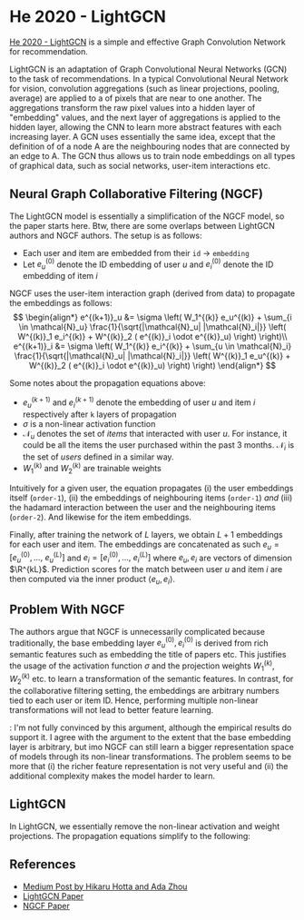 # He 2020 - LightGCN

[He 2020 - LightGCN](https://arxiv.org/pdf/2002.02126.pdf) is a simple and effective Graph Convolution Network for recommendation.


LightGCN is an adaptation of Graph Convolutional Neural Networks (GCN) to the task of recommendations. In a typical Convolutional Neural Network for vision, convolution aggregations (such as linear projections, pooling, average) are applied to a <neighbourhood> of pixels that are near to one another. The aggregations transform the raw pixel values into a hidden layer of "embedding" values, and the next layer of aggregations is applied to the hidden layer, allowing the CNN to learn more abstract features with each increasing layer. A GCN uses essentially the same idea, except that the definition of <neighbourhood> of a node A are the neighbouring nodes that are connected by an edge to A. The GCN thus allows us to train node embeddings on all types of graphical data, such as social networks, user-item interactions etc.

## Neural Graph Collaborative Filtering (NGCF)

The LightGCN model is essentially a simplification of the NGCF model, so the paper starts here. Btw, there are some overlaps between LightGCN authors and NGCF authors. The setup is as follows:
- Each user and item are embedded from their `id` -> `embedding`
- Let $e_u^{(0)}$ denote the ID embedding of user $u$ and $e_i^{(0)}$ denote the ID embedding of item $i$

NGCF uses the user-item interaction graph (derived from data) to propagate the embeddings as follows:
$$
\begin{align*}
    e^{(k+1)}_u &= \sigma \left(
        W_1^{(k)} e_u^{(k)} + \sum_{i \in \mathcal{N}_u} \frac{1}{\sqrt{|\mathcal{N}_u| |\mathcal{N}_i|}} 
        \left(
            W^{(k)}_1 e_i^{(k)} + W^{(k)}_2 ( e^{(k)}_i \odot e^{(k)}_u)
        \right)
    \right)\\
    e^{(k+1)}_i &= \sigma \left(
        W_1^{(k)} e_i^{(k)} + \sum_{u \in \mathcal{N}_i} \frac{1}{\sqrt{|\mathcal{N}_u| |\mathcal{N}_i|}} 
        \left(
            W^{(k)}_1 e_u^{(k)} + W^{(k)}_2 ( e^{(k)}_i \odot e^{(k)}_u)
        \right)
    \right)
\end{align*}
$$

Some notes about the propagation equations above:
- $e^{(k+1)}_u$ and $e^{(k+1)}_i$ denote the embedding of user $u$ and item $i$ respectively after `k` layers of propagation
- $\sigma$ is a non-linear activation function
- $\mathcal{N}_u$ denotes the set of *items* that interacted with user $u$. For instance, it could be all the items the user purchased within the past 3 months. $\mathcal{N}_i$ is the set of *users* defined in a similar way.
- $W^{(k)}_1$ and $W^{(k)}_2$ are trainable weights

Intuitively for a given user, the equation propagates (i) the user embeddings itself (`order-1`), (ii) the embeddings of neighbouring items (`order-1`) *and* (iii) the hadamard interaction between the user and the neighbouring items (`order-2`). And likewise for the item embeddings.

Finally, after training the network of $L$ layers, we obtain $L+1$ embeddings for each user and item. The embeddings are concatenated as such $e_u = [e_u^{(0)}, ...,\ e_u^{(L)}]$ and $e_i = [e_i^{(0)}, ...,\ e_i^{(L)}]$ where $e_u, e_i$ are vectors of dimension $\R^{kL}$. Prediction scores for the match between user $u$ and item $i$ are then computed via the inner product $\langle e_u, e_i \rangle$.

## Problem With NGCF

The authors argue that NGCF is unnecessarily complicated because traditionally, the base embedding layer $e_u^{(0)}, e_i^{(0)}$ is derived from rich semantic features such as embedding the title of papers etc. This justifies the usage of the activation function $\sigma$ and the projection weights $W^{(k)}_1, W^{(k)}_2$ etc. to learn a transformation of the semantic features. In contrast, for the collaborative filtering setting, the embeddings are arbitrary numbers tied to each user or item ID. Hence, performing multiple non-linear transformations will not lead to better feature learning.

<Note>: I'm not fully convinced by this argument, although the empirical results do support it. I agree with the argument to the extent that the base embedding layer is arbitrary, but imo NGCF can still learn a bigger representation space of models through its non-linear transformations. The problem seems to be more that (i) the richer feature representation is not very useful and (ii) the additional complexity makes the model harder to learn.

## LightGCN

In LightGCN, we essentially remove the non-linear activation and weight projections. The propagation equations simplify to the following:



## References

- [Medium Post by Hikaru Hotta and Ada Zhou](https://medium.com/stanford-cs224w/lightgcn-with-pytorch-geometric-91bab836471e)
- [LightGCN Paper](https://arxiv.org/pdf/2002.02126.pdf)
- [NGCF Paper](https://arxiv.org/pdf/1905.08108.pdf)